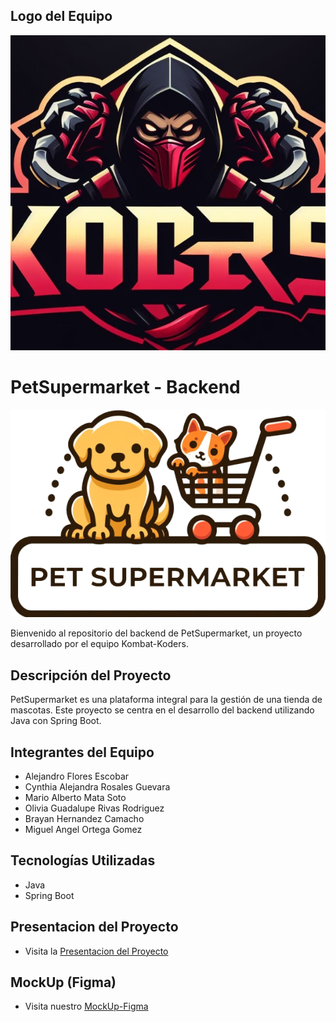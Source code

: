 ## Logo del Equipo
![Logo del Equipo](https://github.com/alefecad/Kombat-Koders-BE/blob/main/KombatKodersLogo.png)

# PetSupermarket - Backend
![Logo de PetSupermarket](https://github.com/alefecad/Kombat-Koders-BE/blob/main/Petsupermarket.png)

Bienvenido al repositorio del backend de PetSupermarket, un proyecto desarrollado por el equipo Kombat-Koders.

## Descripción del Proyecto

PetSupermarket es una plataforma integral para la gestión de una tienda de mascotas. Este proyecto se centra en el desarrollo del backend utilizando Java con Spring Boot.

## Integrantes del Equipo

- Alejandro Flores Escobar
- Cynthia Alejandra Rosales Guevara
- Mario Alberto Mata Soto
- Olivia Guadalupe Rivas Rodriguez
- Brayan Hernandez Camacho
- Miguel Angel Ortega Gomez

## Tecnologías Utilizadas

- Java
- Spring Boot

## Presentacion del Proyecto
- Visita la [Presentacion del Proyecto](https://www.canva.com/design/DAF0rRaw0yY/SAYPQp_8mrHJETvRyKLiZQ/edit?utm_content=DAF0rRaw0yY&utm_campaign=designshare&utm_medium=link2&utm_source=sharebutton)

## MockUp (Figma)
- Visita nuestro [MockUp-Figma](https://www.figma.com/file/izBXfIFqpsYvN5sFegRE9A/PS-Wireframe?type=design&node-id=0-1&mode=design)
